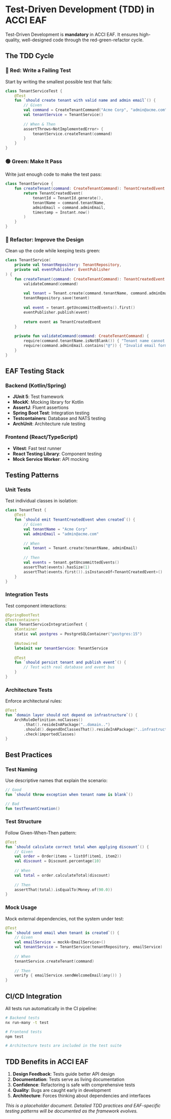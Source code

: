 # Test-Driven Development (TDD) in ACCI EAF

Test-Driven Development is **mandatory** in ACCI EAF. It ensures high-quality, well-designed code through the red-green-refactor cycle.

## The TDD Cycle

### 🔴 Red: Write a Failing Test

Start by writing the smallest possible test that fails:

```kotlin
class TenantServiceTest {
    @Test
    fun `should create tenant with valid name and admin email`() {
        // Given
        val command = CreateTenantCommand("Acme Corp", "admin@acme.com")
        val tenantService = TenantService()
        
        // When & Then
        assertThrows<NotImplementedError> {
            tenantService.createTenant(command)
        }
    }
}
```

### 🟢 Green: Make It Pass

Write just enough code to make the test pass:

```kotlin
class TenantService {
    fun createTenant(command: CreateTenantCommand): TenantCreatedEvent {
        return TenantCreatedEvent(
            tenantId = TenantId.generate(),
            tenantName = command.tenantName,
            adminEmail = command.adminEmail,
            timestamp = Instant.now()
        )
    }
}
```

### 🔵 Refactor: Improve the Design

Clean up the code while keeping tests green:

```kotlin
class TenantService(
    private val tenantRepository: TenantRepository,
    private val eventPublisher: EventPublisher
) {
    fun createTenant(command: CreateTenantCommand): TenantCreatedEvent {
        validateCommand(command)
        
        val tenant = Tenant.create(command.tenantName, command.adminEmail)
        tenantRepository.save(tenant)
        
        val event = tenant.getUncommittedEvents().first()
        eventPublisher.publish(event)
        
        return event as TenantCreatedEvent
    }
    
    private fun validateCommand(command: CreateTenantCommand) {
        require(command.tenantName.isNotBlank()) { "Tenant name cannot be blank" }
        require(command.adminEmail.contains("@")) { "Invalid email format" }
    }
}
```

## EAF Testing Stack

### Backend (Kotlin/Spring)

- **JUnit 5**: Test framework
- **MockK**: Mocking library for Kotlin
- **AssertJ**: Fluent assertions
- **Spring Boot Test**: Integration testing
- **Testcontainers**: Database and NATS testing
- **ArchUnit**: Architecture rule testing

### Frontend (React/TypeScript)

- **Vitest**: Fast test runner
- **React Testing Library**: Component testing
- **Mock Service Worker**: API mocking

## Testing Patterns

### Unit Tests

Test individual classes in isolation:

```kotlin
class TenantTest {
    @Test
    fun `should emit TenantCreatedEvent when created`() {
        // Given
        val tenantName = "Acme Corp"
        val adminEmail = "admin@acme.com"
        
        // When
        val tenant = Tenant.create(tenantName, adminEmail)
        
        // Then
        val events = tenant.getUncommittedEvents()
        assertThat(events).hasSize(1)
        assertThat(events.first()).isInstanceOf<TenantCreatedEvent>()
    }
}
```

### Integration Tests

Test component interactions:

```kotlin
@SpringBootTest
@Testcontainers
class TenantServiceIntegrationTest {
    @Container
    static val postgres = PostgreSQLContainer("postgres:15")
    
    @Autowired
    lateinit var tenantService: TenantService
    
    @Test
    fun `should persist tenant and publish event`() {
        // Test with real database and event bus
    }
}
```

### Architecture Tests

Enforce architectural rules:

```kotlin
@Test
fun `domain layer should not depend on infrastructure`() {
    ArchRuleDefinition.noClasses()
        .that().resideInAPackage("..domain..")
        .should().dependOnClassesThat().resideInAPackage("..infrastructure..")
        .check(importedClasses)
}
```

## Best Practices

### Test Naming

Use descriptive names that explain the scenario:

```kotlin
// Good
fun `should throw exception when tenant name is blank`()

// Bad
fun testTenantCreation()
```

### Test Structure

Follow Given-When-Then pattern:

```kotlin
@Test
fun `should calculate correct total when applying discount`() {
    // Given
    val order = Order(items = listOf(item1, item2))
    val discount = Discount.percentage(10)
    
    // When
    val total = order.calculateTotal(discount)
    
    // Then
    assertThat(total).isEqualTo(Money.of(90.0))
}
```

### Mock Usage

Mock external dependencies, not the system under test:

```kotlin
@Test
fun `should send email when tenant is created`() {
    // Given
    val emailService = mockk<EmailService>()
    val tenantService = TenantService(tenantRepository, emailService)
    
    // When
    tenantService.createTenant(command)
    
    // Then
    verify { emailService.sendWelcomeEmail(any()) }
}
```

## CI/CD Integration

All tests run automatically in the CI pipeline:

```bash
# Backend tests
nx run-many -t test

# Frontend tests
npm test

# Architecture tests are included in the test suite
```

## TDD Benefits in ACCI EAF

1. **Design Feedback**: Tests guide better API design
2. **Documentation**: Tests serve as living documentation
3. **Confidence**: Refactoring is safe with comprehensive tests
4. **Quality**: Bugs are caught early in development
5. **Architecture**: Forces thinking about dependencies and interfaces

*This is a placeholder document. Detailed TDD practices and EAF-specific testing patterns will be documented as the framework evolves.*
